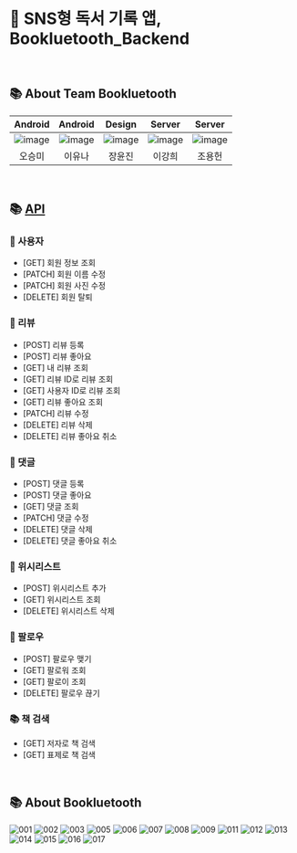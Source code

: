 # 📕 SNS형 독서 기록 앱, Bookluetooth_Backend

</br>

## 📚 About Team Bookluetooth
| Android | Android | Design | Server | Server |
|:----:|:----:|:----:|:----:|:----:|  
| ![image](https://user-images.githubusercontent.com/79368467/221369882-4c9f3b10-b96d-4ff0-b867-5d96f31b44fd.png) | ![image](https://user-images.githubusercontent.com/79368467/221369845-9e061ef5-515b-42ef-93f3-b26e81d026b6.png) | ![image](https://user-images.githubusercontent.com/79368467/221369868-1ed05deb-bd13-4349-be48-26f6ac8351c1.png) | ![image](https://user-images.githubusercontent.com/79368467/221369903-0bae6d09-b1c7-4e76-b2bb-91b971ec81fc.png) | ![image](https://user-images.githubusercontent.com/79368467/221369896-51973073-48d4-4a87-be73-887fcc1da28e.png) |
| 오승미 | 이유나 | 장윤진 | 이강희 | 조용헌 |  

</br>

## 📚 [API](https://github.com/quiet-honey/Bookluetooth_Backend/wiki)
### 📕 사용자
- [GET] 회원 정보 조회
- [PATCH] 회원 이름 수정
- [PATCH] 회원 사진 수정
- [DELETE] 회원 탈퇴

### 📙 리뷰
- [POST] 리뷰 등록
- [POST] 리뷰 좋아요
- [GET] 내 리뷰 조회
- [GET] 리뷰 ID로 리뷰 조회
- [GET] 사용자 ID로 리뷰 조회
- [GET] 리뷰 좋아요 조회
- [PATCH] 리뷰 수정
- [DELETE] 리뷰 삭제
- [DELETE] 리뷰 좋아요 취소

### 📒 댓글
- [POST] 댓글 등록
- [POST] 댓글 좋아요
- [GET] 댓글 조회
- [PATCH] 댓글 수정
- [DELETE] 댓글 삭제
- [DELETE] 댓글 좋아요 취소

### 📗 위시리스트
- [POST] 위시리스트 추가
- [GET] 위시리스트 조회
- [DELETE] 위시리스트 삭제

### 📘 팔로우
- [POST] 팔로우 맺기
- [GET] 팔로워 조회
- [GET] 팔로이 조회
- [DELETE] 팔로우 끊기

### 📚 책 검색
- [GET] 저자로 책 검색
- [GET] 표제로 책 검색

</br>

## 📚 About Bookluetooth
![001](https://user-images.githubusercontent.com/79368467/221361532-27a3d7e1-ea03-449c-a5f2-c2fadfa689ca.png)
![002](https://user-images.githubusercontent.com/79368467/221361538-00ffbdc9-9372-4b5a-a6da-445640e87115.png)
![003](https://user-images.githubusercontent.com/79368467/221361544-8055a3c4-9725-45e6-ae64-a2f5fbd330c1.png)
![005](https://user-images.githubusercontent.com/79368467/221361549-f0471f80-e12d-4c48-aa40-7f6649709e2f.png)
![006](https://user-images.githubusercontent.com/79368467/221361550-d505e30c-7a98-48d1-8bf7-b0ea78aecdbf.png)
![007](https://user-images.githubusercontent.com/79368467/221361551-1a9333a7-1e14-4192-b6a8-0bd64c72bdae.png)
![008](https://user-images.githubusercontent.com/79368467/221361552-11cd4c62-5334-476f-9c78-94ad7c4af3d7.png)
![009](https://user-images.githubusercontent.com/79368467/221361553-e180853d-b3a2-4fc0-bb32-c33ada246c12.png)
![011](https://user-images.githubusercontent.com/79368467/221361555-77f675a3-43f1-4778-bb50-10c550685aef.png)
![012](https://user-images.githubusercontent.com/79368467/221361556-2bcde835-bbfc-49e1-91d4-185ca52c7cda.png)
![013](https://user-images.githubusercontent.com/79368467/221361557-99923939-cc28-4b44-9815-d420544a1565.png)
![014](https://user-images.githubusercontent.com/79368467/221361558-c984f482-822a-4ad9-ac8d-8dab85688758.png)
![015](https://user-images.githubusercontent.com/79368467/221361560-ba57fa9e-61b1-4b40-b03c-0d2f2eb2a14c.png)
![016](https://user-images.githubusercontent.com/79368467/221361562-2b5b7100-5f64-4826-a597-fc17e566128d.png)
![017](https://user-images.githubusercontent.com/79368467/221361563-d906834d-2e95-4dec-b51e-b244b5daa9a8.png)
